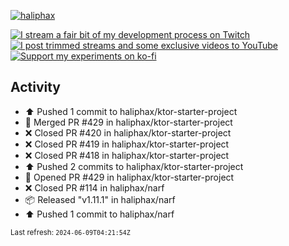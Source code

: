 [![haliphax](https://pbs.twimg.com/profile_banners/458808076/1545597092/1500x500)](https://haliphax.dev)

[![I stream a fair bit of my development process on Twitch](https://img.shields.io/twitch/status/haliphax?logo=twitch&style=for-the-badge)](https://twitch.tv/haliphax) &nbsp; [![I post trimmed streams and some exclusive videos to YouTube](https://img.shields.io/badge/youtube-watch-f00?logo=youtube&style=for-the-badge)](https://youtube.com/haliphaxyt) &nbsp; [![Support my experiments on ko-fi](https://img.shields.io/badge/kofi-support-ff5e5b?logo=ko-fi&style=for-the-badge)](https://ko-fi.com/haliphax)

## Activity

* ⬆️ Pushed 1 commit to haliphax/ktor-starter-project
* 🎉 Merged PR #429 in haliphax/ktor-starter-project
* ❌ Closed PR #420 in haliphax/ktor-starter-project
* ❌ Closed PR #419 in haliphax/ktor-starter-project
* ❌ Closed PR #418 in haliphax/ktor-starter-project
* ⬆️ Pushed 2 commits to haliphax/ktor-starter-project
* 💪 Opened PR #429 in haliphax/ktor-starter-project
* ❌ Closed PR #114 in haliphax/narf
* 📦 Released "v1.11.1" in haliphax/narf
* ⬆️ Pushed 1 commit to haliphax/narf

<small>Last refresh: `2024-06-09T04:21:54Z`</small>
